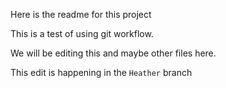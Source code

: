 Here is the readme for this project

This is a test of using git workflow.

We will be editing this and maybe other files here.

This edit is happening in the `Heather` branch